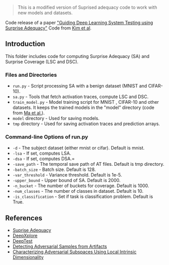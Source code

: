 >This is a modified version of Suprised adequacy code to work with new models and datasets.

Code release of a paper ["Guiding Deep Learning System Testing using Surprise Adequacy"](https://arxiv.org/abs/1808.08444)
Code from [Kim et al](https://github.com/coinse/sadl).


## Introduction

This folder includes code for computing Surprise Adequacy (SA) and Surprise Coverage (LSC and DSC).


### Files and Directories

- `run.py` - Script processing SA with a benign dataset (MNIST and CIFAR-10).
- `sa.py` - Tools that fetch activation traces, compute LSC and DSC.
- `train_model.py` - Model training script for MNIST , CIFAR-10 and other datasets. It keeps the trained models in the "model" directory (code from [Ma et al.](https://github.com/xingjunm/lid_adversarial_subspace_detection)).
- `model` directory - Used for saving models.
- `tmp` directory - Used for saving activation traces and prediction arrays.

### Command-line Options of run.py

- `-d` - The subject dataset (either mnist or cifar). Default is mnist.
- `-lsa` - If set, computes LSA.
- `-dsa` - If set, computes DSA.=
- `-save_path` - The temporal save path of AT files. Default is tmp directory.
- `-batch_size` - Batch size. Default is 128.
- `-var_threshold` - Variance threshold. Default is 1e-5.
- `-upper_bound` - Upper bound of SA. Default is 2000.
- `-n_bucket` - The number of buckets for coverage. Default is 1000.
- `-num_classes` - The number of classes in dataset. Default is 10.
- `-is_classification` - Set if task is classification problem. Default is True.

## References
- [Suprise Adequacy](https://github.com/coinse/sadl)
- [DeepXplore](https://github.com/peikexin9/deepxplore)
- [DeepTest](https://github.com/ARiSE-Lab/deepTest)
- [Detecting Adversarial Samples from Artifacts](https://github.com/rfeinman/detecting-adversarial-samples)
- [Characterizing Adversarial Subspaces Using Local Intrinsic Dimensionality](https://github.com/xingjunm/lid_adversarial_subspace_detection)
